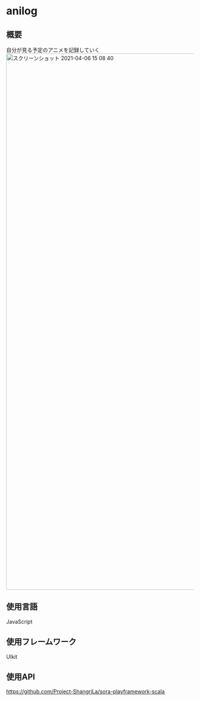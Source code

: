 # anilog

## 概要
 自分が見る予定のアニメを記録していく
 <img width="1437" alt="スクリーンショット 2021-04-06 15 08 40" src="https://user-images.githubusercontent.com/68727491/113666281-0710fe80-96ea-11eb-9b97-b9e272a50305.png">


## 使用言語
 JavaScript
 
## 使用フレームワーク
 UIkit

## 使用API
 https://github.com/Project-ShangriLa/sora-playframework-scala
